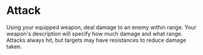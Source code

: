 # Attack
Using your equipped weapon, deal damage to an enemy within range. Your weapon's description will specify how much damage and what range. Attacks always hit, but targets may have resistances to reduce damage taken.